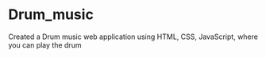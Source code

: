 # Drum_music
Created a Drum music web application using HTML, CSS, JavaScript, where you can play the drum
